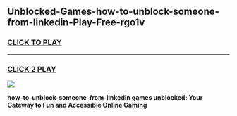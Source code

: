 
## Unblocked-Games-how-to-unblock-someone-from-linkedin-Play-Free-rgo1v
<h3>
<a href="https://premium76.site?title=how-to-unblock-someone-from-linkedin&ref=21A">CLICK TO PLAY</a></h3>
<hr>

<h3>
<a href="https://premium76.site?title=how-to-unblock-someone-from-linkedin&ref=21A">CLICK 2 PLAY</a>
  
</h3>

<a href="https://premium76.site?title=how-to-unblock-someone-from-linkedin&ref=21A"><img src="https://clearcache.store/games.png"></a>


**how-to-unblock-someone-from-linkedin games unblocked: Your Gateway to Fun and Accessible Online Gaming**
